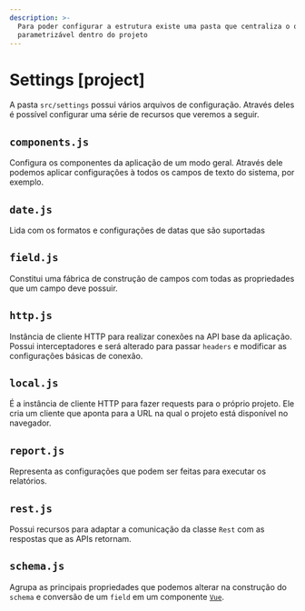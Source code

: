 ```yaml
---
description: >-
  Para poder configurar a estrutura existe uma pasta que centraliza o que é
  parametrizável dentro do projeto
---
```


# Settings \[project\]

A pasta `src/settings` possui vários arquivos de configuração. Através deles é possível configurar uma série de recursos que veremos a seguir.

## `components.js`

Configura os componentes da aplicação de um modo geral. Através dele podemos aplicar configurações à todos os campos de texto do sistema, por exemplo.

## `date.js`

Lida com os formatos e configurações de datas que são suportadas

## `field.js`

Constitui uma fábrica de construção de campos com todas as propriedades que um campo deve possuir.

## `http.js`

Instância de cliente HTTP para realizar conexões na API base da aplicação. Possui interceptadores e será alterado para passar `headers` e modificar as configurações básicas de conexão.

## `local.js`

É a instância de cliente HTTP para fazer requests para o próprio projeto. Ele cria um cliente que aponta para a URL na qual o projeto está disponível no navegador.

## `report.js`

Representa as configurações que podem ser feitas para executar os relatórios.

## `rest.js`

Possui recursos para adaptar a comunicação da classe `Rest` com as respostas que as APIs retornam.

## `schema.js`

Agrupa as principais propriedades que podemos alterar na construção do `schema` e conversão de um `field` em um componente [`Vue`](https://vuejs.org).


